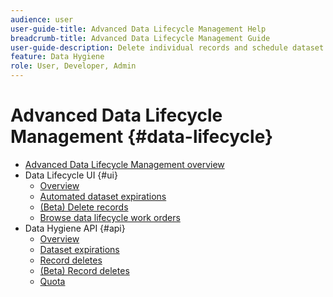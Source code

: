 ```yaml
---
audience: user
user-guide-title: Advanced Data Lifecycle Management Help
breadcrumb-title: Advanced Data Lifecycle Management Guide
user-guide-description: Delete individual records and schedule dataset expirations in Experience Platform for data cleansing, removing anonymous data, and data minimization.
feature: Data Hygiene
role: User, Developer, Admin
---
```


# Advanced Data Lifecycle Management {#data-lifecycle}

* [Advanced Data Lifecycle Management overview](./home.md)
* Data Lifecycle UI {#ui}
  * [Overview](./ui/overview.md)
  * [Automated dataset expirations](./ui/dataset-expiration.md)
  * [(Beta) Delete records](./ui/record-delete.md)
  * [Browse data lifecycle work orders](./ui/browse.md)
* Data Hygiene API {#api}
  * [Overview](./api/overview.md)
  * [Dataset expirations](./api/dataset-expiration.md)
  * [Record deletes](./api/jobs.md)
  * [(Beta) Record deletes](./api/workorder.md)
  * [Quota](./api/quota.md)
